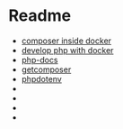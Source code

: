 # Readme

- [composer inside docker](https://stackoverflow.com/questions/51443557/how-to-install-php-composer-inside-a-docker-container)
- [develop php with docker](https://www.sitepoint.com/docker-php-development-environment/)
- [php-docs](https://www.php.net/manual/en/control-structures.foreach.php)
- [getcomposer](https://getcomposer.org/download/)
- [phpdotenv](https://github.com/vlucas/phpdotenv)
- [](https://www.doctrine-project.org/projects/orm.html)
- [](https://github.com/doctrine/orm)
- []()
- []()